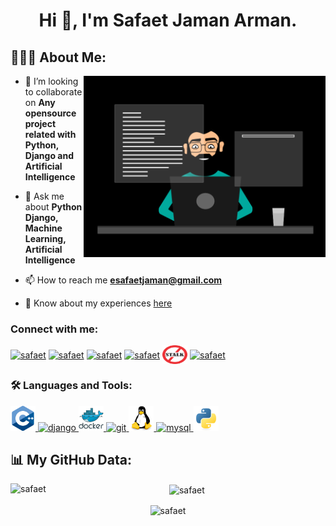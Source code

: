 <h1 align="center">Hi 👋, I'm Safaet Jaman Arman.</h1>

## 👨🏻‍💻 About Me:
<img  src="src/gifs/thoughtworks-gif_dribbble.gif" height="290px" align="right" />

<!-- <h3 align="center">I am a passionate Software Engineer, Currently working on modern web applications and enthusiast in DevOps in cloud computing</h3> -->

<!-- <p align="left"> <a href="https://github.com/ryo-ma/github-profile-trophy"><img src="https://github-profile-trophy.vercel.app/?username=monjurul0007" alt="monjurul0007" /></a> </p> -->


- 👯 I’m looking to collaborate on **Any opensource project related with Python, Django and Artificial Intelligence**

- 💬 Ask me about **Python Django, Machine Learning, Artificial Intelligence**

- 📫 How to reach me **esafaetjaman@gmail.com**

- 📄 Know about my experiences <a href="https://drive.google.com/file/d/1yzE5zvmd6pZeL5rdoi5tdzMx6J7Xv1hx/view?usp=drive_link" target="_blank">here</a>

<h3 align="left">Connect with me:</h3>
<p align="left">
<a href="https://linkedin.com/in/safaet-jaman" target="blank"><img align="center" src="https://raw.githubusercontent.com/rahuldkjain/github-profile-readme-generator/master/src/images/icons/Social/linked-in-alt.svg" alt="safaet" height="30" width="40" /></a>
<!-- <a href="https://www.codechef.com/users/monjurul0007" target="blank"><img align="center" src="https://cdn.jsdelivr.net/npm/simple-icons@3.1.0/icons/codechef.svg" alt="monjurul0007" height="30" width="40" /></a> -->
<a href="https://www.hackerrank.com/profile/C191098_B" target="blank"><img align="center" src="https://raw.githubusercontent.com/rahuldkjain/github-profile-readme-generator/master/src/images/icons/Social/hackerrank.svg" alt="safaet" height="30" width="40" /></a>
<a href="https://codeforces.com/profile/safaetjaman" target="blank"><img align="center" src="https://raw.githubusercontent.com/rahuldkjain/github-profile-readme-generator/master/src/images/icons/Social/codeforces.svg" alt="safaet" height="30" width="40" /></a>
<a href="https://leetcode.com/safaet97/" target="blank"><img align="center" src="https://raw.githubusercontent.com/rahuldkjain/github-profile-readme-generator/master/src/images/icons/Social/leet-code.svg" alt="safaet" height="30" width="40" /></a>
<a href="https://www.stopstalk.com/user/profile/safaet" target="blank"><img align="center" src="src/icons/stopstalk-large-colored.svg" alt="safaet" height="30" width="40" /></a>
  <a href="https://www.kaggle.com/safaetjaman" target="blank"><img align="center" src="https://raw.githubusercontent.com/rahuldkjain/github-profile-readme-generator/master/src/images/icons/Social/kaggle.svg" alt="safaet" height="30" width="40" /></a>
</p>

<h3 align="left">🛠️ Languages and Tools:</h3>
<p align="left"> 
<!--   <a href="https://aws.amazon.com" target="_blank" rel="noreferrer"> <img src="https://raw.githubusercontent.com/devicons/devicon/master/icons/amazonwebservices/amazonwebservices-original-wordmark.svg" alt="aws" width="40" height="40"/> </a>  -->
  <a href="https://www.w3schools.com/cpp/" target="_blank" rel="noreferrer"> <img src="https://raw.githubusercontent.com/devicons/devicon/master/icons/cplusplus/cplusplus-original.svg" alt="cplusplus" width="40" height="40"/> </a> 
  <a href="https://www.djangoproject.com/" target="_blank" rel="noreferrer"> <img src="https://cdn.worldvectorlogo.com/logos/django.svg" alt="django" width="40" height="40"/> </a> 
  <a href="https://www.docker.com/" target="_blank" rel="noreferrer"> <img src="https://raw.githubusercontent.com/devicons/devicon/master/icons/docker/docker-original-wordmark.svg" alt="docker" width="40" height="40"/> </a> 
  <a href="https://git-scm.com/" target="_blank" rel="noreferrer"> <img src="https://www.vectorlogo.zone/logos/git-scm/git-scm-icon.svg" alt="git" width="40" height="40"/> </a> 
<!--   <a href="https://developer.mozilla.org/en-US/docs/Web/JavaScript" target="_blank" rel="noreferrer"> <img src="https://raw.githubusercontent.com/devicons/devicon/master/icons/javascript/javascript-original.svg" alt="javascript" width="40" height="40"/> </a>  -->
  <a href="https://www.linux.org/" target="_blank" rel="noreferrer"> <img src="https://raw.githubusercontent.com/devicons/devicon/master/icons/linux/linux-original.svg" alt="linux" width="40" height="40"/> </a> 
<!--   <a href="https://nodejs.org" target="_blank" rel="noreferrer"> <img src="https://raw.githubusercontent.com/devicons/devicon/master/icons/nodejs/nodejs-original-wordmark.svg" alt="nodejs" width="40" height="40"/> </a>  -->
  <a href="https://www.mysql.com/" target="_blank" rel="noreferrer"> <img src="https://raw.githubusercontent.com/rahuldkjain/github-profile-readme-generator/master/src/images/icons/Database/mysql.svg" alt="mysql" width="40" height="40"/> </a> 
  <a href="https://www.python.org" target="_blank" rel="noreferrer"> <img src="https://raw.githubusercontent.com/devicons/devicon/master/icons/python/python-original.svg" alt="python" width="40" height="40"/> </a> 
<!--   <a href="https://reactjs.org/" target="_blank" rel="noreferrer"> <img src="https://raw.githubusercontent.com/devicons/devicon/master/icons/react/react-original-wordmark.svg" alt="react" width="40" height="40"/> </a>  -->
<!--   <a href="https://redis.io" target="_blank" rel="noreferrer"> <img src="https://raw.githubusercontent.com/devicons/devicon/master/icons/redis/redis-original-wordmark.svg" alt="redis" width="40" height="40"/> </a>  -->
<!--   <a href="https://redux.js.org" target="_blank" rel="noreferrer"> <img src="https://raw.githubusercontent.com/devicons/devicon/master/icons/redux/redux-original.svg" alt="redux" width="40" height="40"/> </a>  -->
</p>

## 📊 My GitHub Data:

<div align="center">

  <p><img align="left" src="https://github-readme-stats.vercel.app/api/top-langs?username=safaet&show_icons=true&locale=en&layout=compact" alt="safaet" /></p>
  
  <p>&nbsp;<img align="center" src="https://github-readme-stats.vercel.app/api?username=safaet&show_icons=true&locale=en" alt="safaet" /></p>
  
  <p><img align="center" src="https://github-readme-streak-stats.herokuapp.com/?user=safaet&" alt="safaet" /></p>
</div>

